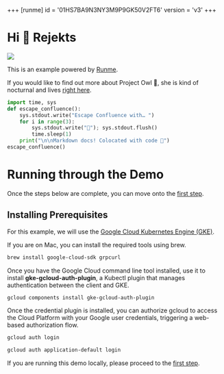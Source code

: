 +++
[runme]
id = '01HS7BA9N3NY3M9P9GK50V2FT6'
version = 'v3'
+++

# Hi 👋 Rejekts

[![](https://badgen.net/badge/Run%20with/Runme/5B3ADF?icon=https://runme.dev/img/logo.svg)](https://runme.dev/api/runme?repository=git%40github.com%3Astateful%2Frejekts-eu-2024.git&fileToOpen=README.md&command=demo&cell=0)

This is an example powered by [Runme](https://runme.dev/).

If you would like to find out more about Project Owl 🦉, she is kind of nocturnal and lives [right here](https://github.com/stateful/runme/blob/main/internal/owl/README.md).

```python {"id":"01HS86N20MC53XVFSJWAN6S4F8","name":"escape-confluence"}
import time, sys
def escape_confluence():
    sys.stdout.write("Escape Confluence with… ")
    for i in range(3):
        sys.stdout.write("🥁"); sys.stdout.flush()
        time.sleep(1)
    print("\n\nMarkdown docs! Colocated with code 🎉")
escape_confluence()
```

# Running through the Demo

Once the steps below are complete, you can move onto
the [first step](docs/gapless.md).

## Installing Prerequisites

For this example, we will use the
[Google Cloud Kubernetes Engine (GKE)](https://cloud.google.com/kubernetes-engine).

If you are on Mac, you can install the required tools using brew.

```sh {"id":"01HMEBG1F55H9E2X46R47A8R7Q","name":"macos-deps"}
brew install google-cloud-sdk grpcurl
```

Once you have the Google Cloud command line tool installed, use it to install
**gke-gcloud-auth-plugin**, a Kubectl plugin that manages authentication between
the client and GKE.

```sh {"id":"01HMEBG1F55H9E2X46RB7K4TT1","name":"gcloud-deps"}
gcloud components install gke-gcloud-auth-plugin
```

Once the credential plugin is installed, you can authorize gcloud to access the
Cloud Platform with your Google user credentials, triggering a web-based
authorization flow.

```sh {"id":"01HMEBG1F55H9E2X46RD8RAVB7","name":"gcloud-login"}
gcloud auth login
```

```sh {"id":"01HR4WS98SM6SYM7W16N454E1X","name":"gcloud-login-app-default"}
gcloud auth application-default login
```

If you are running this demo locally, please proceed to the
[first step](docs/gapless.md).
